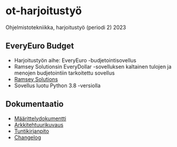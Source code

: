 # ot-harjoitustyö
Ohjelmistotekniikka, harjoitustyö (periodi 2) 2023

## EveryEuro Budget
* Harjoitustyön aihe: EveryEuro -budjetointisovellus
* Ramsey Solutionsin EveryDollar -sovelluksen kaltainen tulojen ja menojen budjetointiin tarkoitettu sovellus
* [Ramsey Solutions](https://www.ramseysolutions.com/ramseyplus/everydollar)
* Sovellus luotu Python 3.8 -versiolla

## Dokumentaatio
* [Määrittelydokumentti](https://github.com/aarekr/ot-harjoitustyo/tree/main/EveryEuro/dokumentaatio/maarittelydokumentti.md)
* [Arkkitehtuurikuvaus](https://github.com/aarekr/ot-harjoitustyo/blob/main/EveryEuro/dokumentaatio/arkkitehtuuri.md)
* [Tuntikirjanpito](https://github.com/aarekr/ot-harjoitustyo/tree/main/EveryEuro/dokumentaatio/tuntikirjanpito.md)
* [Changelog](https://github.com/aarekr/ot-harjoitustyo/tree/main/EveryEuro/dokumentaatio/changelog.md)
